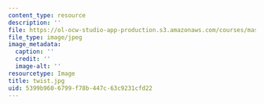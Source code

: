 ```yaml
---
content_type: resource
description: ''
file: https://ol-ocw-studio-app-production.s3.amazonaws.com/courses/mas-962-special-topics-new-textiles-spring-2010/5399b9606799f78b447c63c9231cfd22_twist.jpg
file_type: image/jpeg
image_metadata:
  caption: ''
  credit: ''
  image-alt: ''
resourcetype: Image
title: twist.jpg
uid: 5399b960-6799-f78b-447c-63c9231cfd22
---
```

